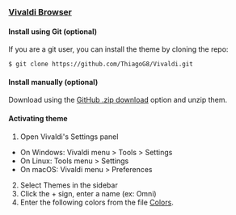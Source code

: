 ### [Vivaldi Browser](https://vivaldi.com/pt-br/)

#### Install using Git (optional)

If you are a git user, you can install the theme by cloning the repo:

    $ git clone https://github.com/ThiagoG8/Vivaldi.git

#### Install manually (optional)

Download using the [GitHub .zip download](https://github.com/ThiagoG8/Vivaldi/archive/main.zip) option and unzip them.

#### Activating theme

1. Open Vivaldi's Settings panel
  *  On Windows: Vivaldi menu > Tools > Settings
  *  On Linux: Tools menu > Settings
  *  On macOS: Vivaldi menu > Preferences
2. Select Themes in the sidebar
3. Click the + sign, enter a name (ex: Omni)
4. Enter the following colors from the file [Colors](./colors.txt).
